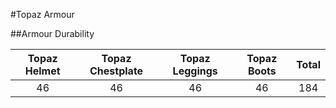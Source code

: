 #Topaz Armour

##Armour Durability

| Topaz Helmet   | Topaz Chestplate  | Topaz Leggings | Topaz Boots | Total |
|:-----------------:|:-----------------:|:----------------:|:------------:|:-----:|
| 46 | 46 | 46 | 46 | 184 |
